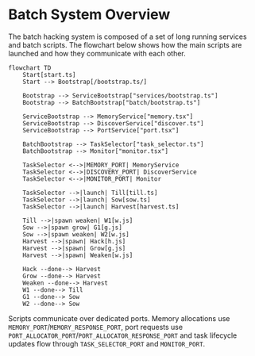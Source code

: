# Batch System Overview

The batch hacking system is composed of a set of long running services and batch scripts.  The flowchart below shows how the main scripts are launched and how they communicate with each other.

```mermaid
flowchart TD
    Start[start.ts]
    Start --> Bootstrap[/bootstrap.ts/]

    Bootstrap --> ServiceBootstrap["services/bootstrap.ts"]
    Bootstrap --> BatchBootstrap["batch/bootstrap.ts"]

    ServiceBootstrap --> MemoryService["memory.tsx"]
    ServiceBootstrap --> DiscoverService["discover.ts"]
    ServiceBootstrap --> PortService["port.tsx"]

    BatchBootstrap --> TaskSelector["task_selector.ts"]
    BatchBootstrap --> Monitor["monitor.tsx"]

    TaskSelector <-->|MEMORY_PORT| MemoryService
    TaskSelector <-->|DISCOVERY_PORT| DiscoverService
    TaskSelector <-->|MONITOR_PORT| Monitor

    TaskSelector -->|launch| Till[till.ts]
    TaskSelector -->|launch| Sow[sow.ts]
    TaskSelector -->|launch| Harvest[harvest.ts]

    Till -->|spawn weaken| W1[w.js]
    Sow -->|spawn grow| G1[g.js]
    Sow -->|spawn weaken| W2[w.js]
    Harvest -->|spawn| Hack[h.js]
    Harvest -->|spawn| Grow[g.js]
    Harvest -->|spawn| Weaken[w.js]

    Hack --done--> Harvest
    Grow --done--> Harvest
    Weaken --done--> Harvest
    W1 --done--> Till
    G1 --done--> Sow
    W2 --done--> Sow
```

Scripts communicate over dedicated ports.  Memory allocations use `MEMORY_PORT`/`MEMORY_RESPONSE_PORT`, port requests use `PORT_ALLOCATOR_PORT`/`PORT_ALLOCATOR_RESPONSE_PORT` and task lifecycle updates flow through `TASK_SELECTOR_PORT` and `MONITOR_PORT`.
